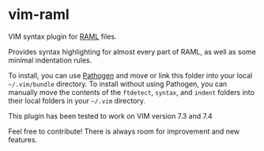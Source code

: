 # vim-raml
VIM syntax plugin for [RAML](http://raml.org/) files.

Provides syntax highlighting for almost every part of RAML, as well as some  minimal indentation rules.

To install, you can use [Pathogen](https://github.com/tpope/vim-pathogen) and move or link this folder into your local `~/.vim/bundle` directory. To install without using Pathogen, you can manually move the contents of the `ftdetect`, `syntax`, and `indent` folders into their local folders in your `~/.vim` directory.

This plugin has been tested to work on VIM version 7.3 and 7.4

Feel free to contribute! There is always room for improvement and new features.


